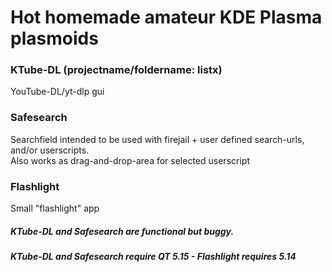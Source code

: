 # Hot homemade amateur KDE Plasma plasmoids

### KTube-DL (projectname/foldername: listx)
YouTube-DL/yt-dlp gui

### Safesearch
Searchfield intended to be used with firejail + user defined search-urls, and/or userscripts.
</br>Also works as drag-and-drop-area for selected userscript

### Flashlight
Small "flashlight" app


##### KTube-DL and Safesearch are functional but buggy.
##### KTube-DL and Safesearch require QT 5.15 - Flashlight requires 5.14

